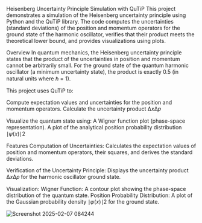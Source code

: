 Heisenberg Uncertainty Principle Simulation with QuTiP
This project demonstrates a simulation of the Heisenberg uncertainty principle using Python and the QuTiP library. The code computes the uncertainties (standard deviations) of the position and momentum operators for the ground state of the harmonic oscillator, verifies that their product meets the theoretical lower bound, and provides visualizations using plots.

Overview
In quantum mechanics, the Heisenberg uncertainty principle states that the product of the uncertainties in position and momentum cannot be arbitrarily small. For the ground state of the quantum harmonic oscillator (a minimum uncertainty state), the product is exactly 0.5 (in natural units where ℏ = 1).


This project uses QuTiP to:

Compute expectation values and uncertainties for the position and momentum operators.
Calculate the uncertainty product Δ𝑥Δ𝑝

Visualize the quantum state using:
A Wigner function plot (phase-space representation).
A plot of the analytical position probability distribution ∣𝜓(𝑥)∣2


Features
Computation of Uncertainties:
Calculates the expectation values of position and momentum operators, their squares, and derives the standard deviations.

Verification of the Uncertainty Principle:
Displays the uncertainty product Δ𝑥Δ𝑝 for the harmonic oscillator ground state.

Visualization:
Wigner Function: A contour plot showing the phase-space distribution of the quantum state.
Position Probability Distribution: A plot of the Gaussian probability density ∣𝜓(𝑥)∣2 for the ground state.

![Screenshot 2025-02-07 084244](https://github.com/user-attachments/assets/590358b5-7633-4f3a-b845-6b168f0d01c4)


